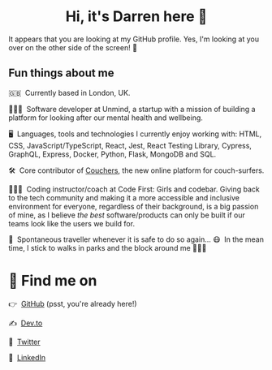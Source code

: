 <h1 align="center">Hi, it's Darren here 👋</h1>

It appears that you are looking at my GitHub profile. Yes, I'm looking at you over on the other side of the screen! 👀

## Fun things about me

🇬🇧&nbsp; Currently based in London, UK.

👨🏻‍💻&nbsp; Software developer at Unmind, a startup with a mission of building a platform for looking after our mental health
and wellbeing.

🖥&nbsp; Languages, tools and technologies I currently enjoy working with: HTML, CSS, JavaScript/TypeScript, React, Jest,
React Testing Library, Cypress, GraphQL, Express, Docker, Python, Flask, MongoDB and SQL.

🛠&nbsp; Core contributor of [Couchers](https://couchers.org/), the new online platform for couch-surfers.

👨🏻‍🏫&nbsp; Coding instructor/coach at Code First: Girls and codebar. Giving back to the tech community and making it a more
accessible and inclusive environment for everyone, regardless of their background, is a big passion of mine, as I believe
_the best_ software/products can only be built if our teams look like the users we build for.

🛫&nbsp; Spontaneous traveller whenever it is safe to do so again... 😷 &nbsp;In the mean time, I stick to walks in parks and the block around
me 🚶🏻‍♂️

# 💌 Find me on

👉 &nbsp;[GitHub](https://github.com/darrenvong) (psst, you're already here!)

✍️ &nbsp;[Dev.to](https://dev.to/darrenvong)

🦜 &nbsp;[Twitter](https://twitter.com/MrDarrenV)

💼 &nbsp;[LinkedIn](https://linkedin.com/in/darrenvong)
